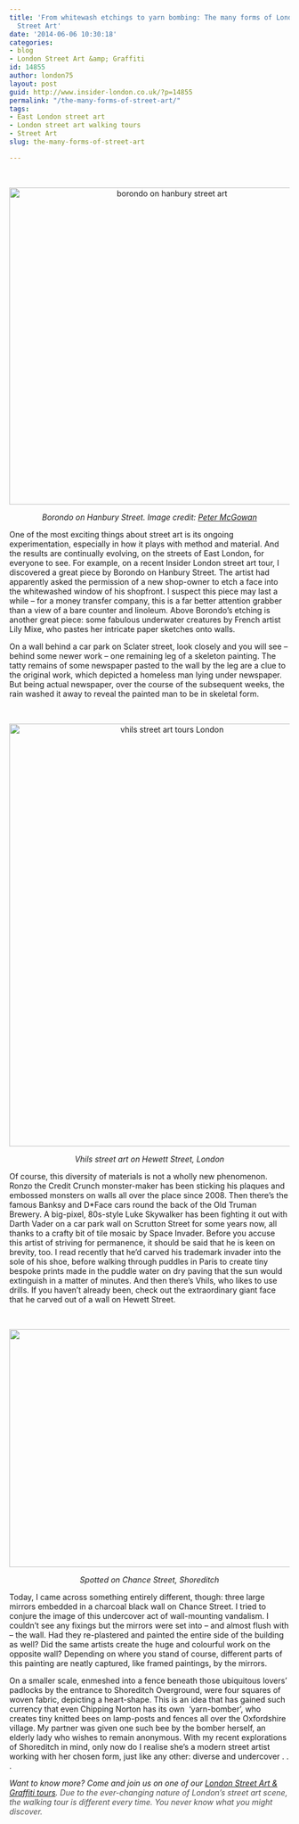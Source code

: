 ```yaml
---
title: 'From whitewash etchings to yarn bombing: The many forms of London&#8217;s
  Street Art'
date: '2014-06-06 10:30:18'
categories:
- blog
- London Street Art &amp; Graffiti
id: 14855
author: london75
layout: post
guid: http://www.insider-london.co.uk/?p=14855
permalink: "/the-many-forms-of-street-art/"
tags:
- East London street art
- London street art walking tours
- Street Art
slug: the-many-forms-of-street-art

---
```

&nbsp;

<p style="text-align: center;">
  <p style="text-align: center;">
    <a href="http://www.insider-london.co.uk/wp-content/uploads/2014/06/borondo-on-hanbury-street-art1.jpg"><img class="alignnone size-full wp-image-14893" src="http://www.insider-london.co.uk/wp-content/uploads/2014/06/borondo-on-hanbury-street-art1.jpg" alt="borondo on hanbury street art" width="569" height="569" /></a>
  </p>
  
  <p style="text-align: center;">
    <em>Borondo on Hanbury Street. Image credit: <a href="https://www.flickr.com/photos/stockcarpete/12370837103/in/photolist-jRaLST-nqhfc6" target="_blank">Peter McGowan</a></em>
  </p>
  
  <p>
    One of the most exciting things about street art is its ongoing experimentation, especially in how it plays with method and material. And the results are continually evolving, on the streets of East London, for everyone to see. For example, on a recent Insider London street art tour, I discovered a great piece by Borondo on Hanbury Street. The artist had apparently asked the permission of a new shop-owner to etch a face into the whitewashed window of his shopfront. I suspect this piece may last a while &#8211; for a money transfer company, this is a far better attention grabber than a view of a bare counter and linoleum. Above Borondo&#8217;s etching is another great piece: some fabulous underwater creatures by French artist Lily Mixe, who pastes her intricate paper sketches onto walls.
  </p>
  
  <p>
    On a wall behind a car park on Sclater street, look closely and you will see &#8211; behind some newer work &#8211; one remaining leg of a skeleton painting. The tatty remains of some newspaper pasted to the wall by the leg are a clue to the original work, which depicted a homeless man lying under newspaper. But being actual newspaper, over the course of the subsequent weeks, the rain washed it away to reveal the painted man to be in skeletal form.
  </p>
  
  <p>
    &nbsp;
  </p>
  
  <p style="text-align: center;">
    <a href="http://www.insider-london.co.uk/wp-content/uploads/2014/06/vhils-street-art-tours-London1.jpg"><img class="alignnone size-full wp-image-14896" src="http://www.insider-london.co.uk/wp-content/uploads/2014/06/vhils-street-art-tours-London1.jpg" alt="vhils street art tours London" width="569" height="759" /></a>
  </p>
  
  <p style="text-align: center;">
    <em>Vhils street art on Hewett Street, London</em>
  </p>
  
  <p>
    Of course, this diversity of materials is not a wholly new phenomenon. Ronzo the Credit Crunch monster-maker has been sticking his plaques and embossed monsters on walls all over the place since 2008. Then there’s the famous Banksy and D*Face cars round the back of the Old Truman Brewery. A big-pixel, 80s-style Luke Skywalker has been fighting it out with Darth Vader on a car park wall on Scrutton Street for some years now, all thanks to a crafty bit of tile mosaic by Space Invader. Before you accuse this artist of striving for permanence, it should be said that he is keen on brevity, too. I read recently that he’d carved his trademark invader into the sole of his shoe, before walking through puddles in Paris to create tiny bespoke prints made in the puddle water on dry paving that the sun would extinguish in a matter of minutes. And then there’s Vhils, who likes to use drills. If you haven’t already been, check out the extraordinary giant face that he carved out of a wall on Hewett Street.
  </p>
  
  <p>
    &nbsp;
  </p>
  
  <p style="text-align: center;">
    <a href="http://www.insider-london.co.uk/wp-content/uploads/2014/06/mirrors-chance-street-art-london-tour1.jpg"><img class="alignnone size-full wp-image-14894" src="http://www.insider-london.co.uk/wp-content/uploads/2014/06/mirrors-chance-street-art-london-tour1.jpg" alt="" width="569" height="427" /></a>
  </p>
  
  <p style="text-align: center;">
    <em>Spotted on Chance Street, Shoreditch</em>
  </p>
  
  <p>
    Today, I came across something entirely different, though: three large mirrors embedded in a charcoal black wall on Chance Street. I tried to conjure the image of this undercover act of wall-mounting vandalism. I couldn’t see any fixings but the mirrors were set into &#8211; and almost flush with &#8211; the wall. Had they re-plastered and painted the entire side of the building as well? Did the same artists create the huge and colourful work on the opposite wall? Depending on where you stand of course, different parts of this painting are neatly captured, like framed paintings, by the mirrors.
  </p>
  
  <p>
    On a smaller scale, enmeshed into a fence beneath those ubiquitous lovers’ padlocks by the entrance to Shoreditch Overground, were four squares of woven fabric, depicting a heart-shape. This is an idea that has gained such currency that even Chipping Norton has its own  ‘yarn-bomber’, who creates tiny knitted bees on lamp-posts and fences all over the Oxfordshire village. My partner was given one such bee by the bomber herself, an elderly lady who wishes to remain anonymous. With my recent explorations of Shoreditch in mind, only now do I realise she’s a modern street artist working with her chosen form, just like any other: diverse and undercover . . .
  </p>
  
  <p>
    <em>Want to know more? Come and join us on one of our <a href="http://www.insider-london.co.uk/london-graffiti-artists-walking-tours/" target="_blank">London Street Art & Graffiti tours</a>. <span style="color: #4d4d4d;">Due to the ever-changing nature of London’s street art scene, the walking tour is different every time. You never know what you might discover. </span></em>
  </p>